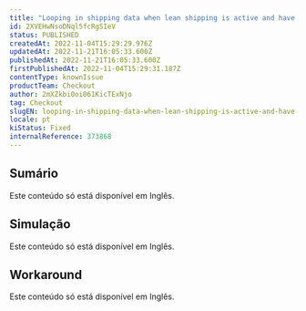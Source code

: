 ```yaml
---
title: "Looping in shipping data when lean shipping is active and have two shipping methods, one for the same day"
id: 2XVEHwNsoDNql5fcRgSIeV
status: PUBLISHED
createdAt: 2022-11-04T15:29:29.976Z
updatedAt: 2022-11-21T16:05:33.600Z
publishedAt: 2022-11-21T16:05:33.600Z
firstPublishedAt: 2022-11-04T15:29:31.187Z
contentType: knownIssue
productTeam: Checkout
author: 2mXZkbi0oi061KicTExNjo
tag: Checkout
slugEN: looping-in-shipping-data-when-lean-shipping-is-active-and-have-two-shipping-methods-one-for-the-same-day
locale: pt
kiStatus: Fixed
internalReference: 373868
---
```


## Sumário

<div class="alert alert-warning">
  <p>Este conteúdo só está disponível em Inglês.</p>
</div>

## Simulação

<div class="alert alert-warning">
  <p>Este conteúdo só está disponível em Inglês.</p>
</div>

## Workaround

<div class="alert alert-warning">
  <p>Este conteúdo só está disponível em Inglês.</p>
</div>

